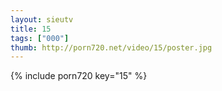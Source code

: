 ```yaml
--- 
layout: sieutv
title: 15
tags: ["000"]
thumb: http://porn720.net/video/15/poster.jpg
---
```

{% include porn720 key="15" %} 
